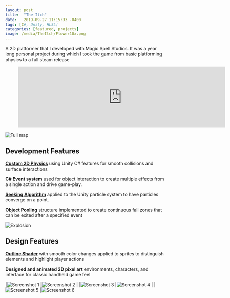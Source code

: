 ```yaml
---
layout: post
title:  "The Itch"
date:   2019-09-27 11:15:33 -0400
tags: [C#, Unity, HLSL] 
categories: [featured, projects]
image: /media/TheItch/Flower10x.png
---
```


A 2D platformer that I developed with Magic Spell Studios. It was a year long personal project during which I took the game from basic platforming physics to a full steam release 

<figure>
<iframe src="https://store.steampowered.com/widget/1095520/" frameborder="0" width="646" height="190"></iframe>
</figure>

<!--more-->

![Full map]({{site.url}}/media/TheItch/After.png)

## Development Features

**[Custom 2D Physics]({{site.url}}/theitch/2018/12/12/custom-physics.html)** 
using Unity C# features for smooth collisions and surface interactions 

**C# Event system** used for object interaction to create multiple effects from a single action and drive game-play.

**[Seeking Algorithm]({{site.url}}/theitch/2018/12/11/particle-pursuit.html)** 
applied to the Unity particle system to have particles converge on a point. 

**Object Pooling** structure implemented to create continuous fall zones that can be exited after a specified event

![Explosion]({{site.url}}/media/TheItch/Explosion.gif)

## Design Features

**[Outline Shader]({{site.url}}/theitch/2019/02/10/outline-shader.html)**
with smooth color changes applied to sprites to distinguish elements and highlight player actions

**Designed and animated 2D pixel art** environments, characters, and interface for classic handheld game feel

|![Screenshot 1]({{site.url}}/media/TheItch/Screenshots/screenshot_large_01.png) |![Screenshot 2]({{site.url}}/media/TheItch/Screenshots/screenshot_large_02.png) | 
|![Screenshot 3]({{site.url}}/media/TheItch/Screenshots/screenshot_large_03.png) |![Screenshot 4]({{site.url}}/media/TheItch/Screenshots/screenshot_large_04.png) |
|![Screenshot 5]({{site.url}}/media/TheItch/Screenshots/screenshot_large_05.png) |![Screenshot 6]({{site.url}}/media/TheItch/Screenshots/screenshot_large_06.png) 